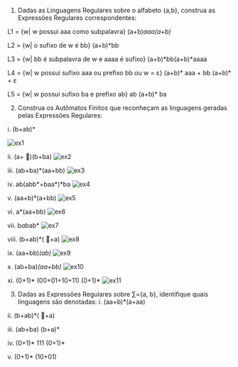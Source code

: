 1. Dadas as Linguagens Regulares sobre o alfabeto {a,b}, construa as Expressões Regulares
correspondentes:

L1 = {w| w possui aaa como subpalavra}
(a+b)*aaa(a+b)*

L2 = {w| o sufixo de w é bb}
(a+b)*bb

L3 = {w| bb é subpalavra de w e aaaa é sufixo}
(a+b)*bb(a+b)*aaaa

L4 = {w| w possui sufixo aaa ou prefixo bb ou w = ε}
(a+b)* aaa + bb (a+b)* + ε

L5 = {w| w possui sufixo ba e prefixo ab}
ab (a+b)* ba

2. Construa os Autômatos Finitos que reconheçam as linguagens geradas pelas Expressões Regulares:

i. (b+ab)*

![ex1](https://github.com/yuyukiin/faculdade-cc/blob/main/Linguagens%20Formais%20e%20Aut%C3%B4matos/lista_03/Imagens/ex1.jpeg)

ii. (a+ )(b+ba)
![ex2](https://github.com/yuyukiin/faculdade-cc/blob/main/Linguagens%20Formais%20e%20Aut%C3%B4matos/lista_03/Imagens/ex2.jpeg)

iii. (ab+ba)*(aa+bb)
![ex3](https://github.com/yuyukiin/faculdade-cc/blob/main/Linguagens%20Formais%20e%20Aut%C3%B4matos/lista_03/Imagens/ex3.jpeg)

iv. ab(abb*+baa*)*ba
![ex4](https://github.com/yuyukiin/faculdade-cc/blob/main/Linguagens%20Formais%20e%20Aut%C3%B4matos/lista_03/Imagens/ex4.jpeg)

v. (aa+b)*(a+bb)
![ex5](https://github.com/yuyukiin/faculdade-cc/blob/main/Linguagens%20Formais%20e%20Aut%C3%B4matos/lista_03/Imagens/ex5.jpeg)

vi. a*(aa+bb)
![ex6](https://github.com/yuyukiin/faculdade-cc/blob/main/Linguagens%20Formais%20e%20Aut%C3%B4matos/lista_03/Imagens/ex6.jpeg)

vii. b*ab*ab*
![ex7](https://github.com/yuyukiin/faculdade-cc/blob/main/Linguagens%20Formais%20e%20Aut%C3%B4matos/lista_03/Imagens/ex7.jpeg)

viii. (b+ab)*( +a)
![ex8](https://github.com/yuyukiin/faculdade-cc/blob/main/Linguagens%20Formais%20e%20Aut%C3%B4matos/lista_03/Imagens/ex8.jpeg)

ix. (aa+bb)*(ab)*
![ex9](https://github.com/yuyukiin/faculdade-cc/blob/main/Linguagens%20Formais%20e%20Aut%C3%B4matos/lista_03/Imagens/ex9.jpeg)

x. (ab+ba)*(aa+bb)*
![ex10](https://github.com/yuyukiin/faculdade-cc/blob/main/Linguagens%20Formais%20e%20Aut%C3%B4matos/lista_03/Imagens/ex10.jpeg)

xi. (0+1)* (00+01+10+11) (0+1)*
![ex11]()

3. Dadas as Expressões Regulares sobre ∑={a, b}, identifique quais linguagens são denotadas:
i. (aa+b)*(a+aa)

ii. (b+ab)*( +a)

iii. (ab+ba) (b+a)*

iv. (0+1)* 111 (0+1)*

v. (0+1)* (10+01)

